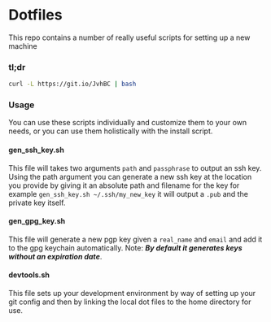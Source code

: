 # Dotfiles

This repo contains a number of really useful scripts for setting up a new machine 

### tl;dr

```bash
curl -L https://git.io/JvhBC | bash
```

### Usage

You can use these scripts individually and customize them to your own needs, or you can use them holistically with the install script.

#### gen_ssh_key.sh

This file will takes two arguments `path` and `passphrase` to output an ssh key. Using the path argument you can generate a new ssh key at the location you provide by giving it an absolute path and filename for the key for example `gen_ssh_key.sh ~/.ssh/my_new_key` it will output a `.pub` and the private key itself.

#### gen_gpg_key.sh

This file will generate a new pgp key given a `real_name` and `email` and add it to the gpg keychain automatically. Note: ***By default it generates keys without an expiration date***. 

#### devtools.sh

This file sets up your development environment by way of setting up your git config and then by linking the local dot files to the home directory for use.

